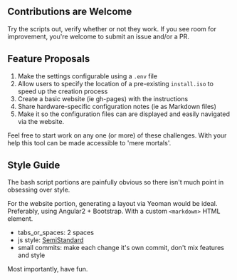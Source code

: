 ## Contributions are Welcome

Try the scripts out, verify whether or not they work. If you see room for improvement, you're welcome to submit an issue and/or a PR.

## Feature Proposals

1. Make the settings configurable using a `.env` file
2. Allow users to specify the location of a pre-existing `install.iso` to speed up the creation process
3. Create a basic website (ie gh-pages) with the instructions
4. Share hardware-specific configuration notes (ie as Markdown files)
5. Make it so the configuration files can are displayed and easily navigated via the website.

Feel free to start work on any one (or more) of these challenges. With your help this tool can be made accessible to 'mere mortals'.

## Style Guide

The bash script portions are painfully obvious so there isn't much point in obsessing over style.

For the website portion, generating a layout via Yeoman would be ideal. Preferably, using Angular2 + Bootstrap. With a custom `<markdown>` HTML element.

- tabs_or_spaces: 2 spaces
- js style: [SemiStandard](https://github.com/Flet/semistandard)
- small commits: make each change it's own commit, don't mix features and style

Most importantly, have fun.